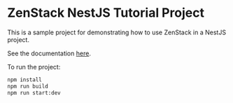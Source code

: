 # ZenStack NestJS Tutorial Project

This is a sample project for demonstrating how to use ZenStack in a NestJS project.

See the documentation [here](https://zenstack.dev/docs/next/quick-start/nestjs).

To run the project:

```bash
npm install
npm run build
npm run start:dev
```
